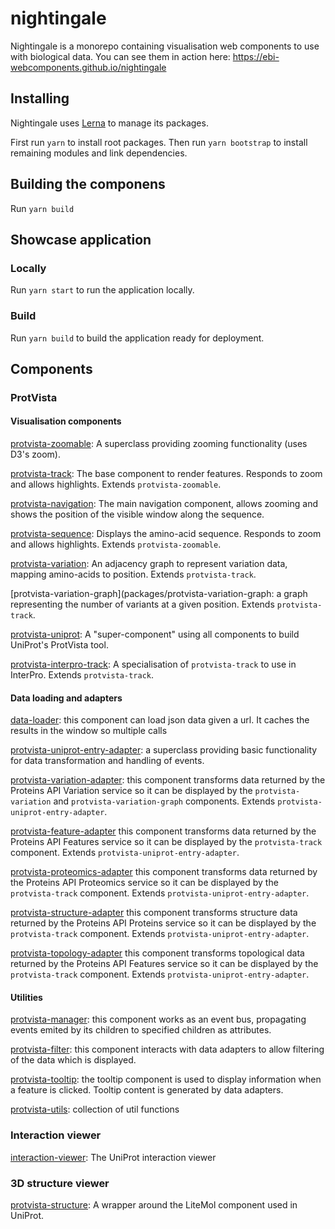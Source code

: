# nightingale

Nightingale is a monorepo containing visualisation web components to use with biological data. You can see them in action here: https://ebi-webcomponents.github.io/nightingale

## Installing

Nightingale uses [Lerna](https://lernajs.io/) to manage its packages.

First run `yarn` to install root packages. Then run `yarn bootstrap` to install remaining modules and link dependencies.

## Building the componens

Run `yarn build`

## Showcase application

### Locally

Run `yarn start` to run the application locally.

### Build

Run `yarn build` to build the application ready for deployment.

## Components

### ProtVista

#### Visualisation components

[protvista-zoomable](packages/protvista-zoomable): A superclass providing zooming functionality (uses D3's zoom).

[protvista-track](packages/protvista-track): The base component to render features. Responds to zoom and allows highlights. Extends `protvista-zoomable`.

[protvista-navigation](packages/protvista-sequence): The main navigation component, allows zooming and shows the position of the visible window along the sequence.

[protvista-sequence](packages/protvista-sequence): Displays the amino-acid sequence. Responds to zoom and allows highlights. Extends `protvista-zoomable`.

[protvista-variation](packages/protvista-variation): An adjacency graph to represent variation data, mapping amino-acids to position. Extends `protvista-track`.

[protvista-variation-graph](packages/protvista-variation-graph: a graph representing the number of variants at a given position. Extends `protvista-track`.

[protvista-uniprot](packages/protvista-uniprot): A "super-component" using all components to build UniProt's ProtVista tool.

[protvista-interpro-track](packages/protvista-interpro-track): A specialisation of `protvista-track` to use in InterPro. Extends `protvista-track`.


#### Data loading and adapters

[data-loader](packages/data-loader): this component can load json data given a url. It caches the results in the window so multiple calls 

[protvista-uniprot-entry-adapter](packages/protvista-uniprot-entry-adapter): a superclass providing basic functionality for data transformation and handling of events.

[protvista-variation-adapter](packages/protvista-variation-adapter): this component transforms data returned by the Proteins API Variation service so it can be displayed by the `protvista-variation` and `protvista-variation-graph` components. Extends `protvista-uniprot-entry-adapter`.

[protvista-feature-adapter](packages/protvista-feature-adapter) this component transforms data returned by the Proteins API Features service so it can be displayed by the `protvista-track` component. Extends `protvista-uniprot-entry-adapter`.

[protvista-proteomics-adapter](packages/protvista-proteomics-adapter) this component transforms data returned by the Proteins API Proteomics service so it can be displayed by the `protvista-track` component. Extends `protvista-uniprot-entry-adapter`.

[protvista-structure-adapter](packages/protvista-structure-adapter) this component transforms structure data returned by the Proteins API Proteins service so it can be displayed by the `protvista-track` component. Extends `protvista-uniprot-entry-adapter`.

[protvista-topology-adapter](packages/protvista-topology-adapter) this component transforms topological data returned by the Proteins API Features service so it can be displayed by the `protvista-track` component. Extends `protvista-uniprot-entry-adapter`.

#### Utilities
[protvista-manager](packages/protvista-manager): this component works as an event bus, propagating events emited by its children to specified children as attributes.

[protvista-filter](packages/protvista-filter): this component interacts with data adapters to allow filtering of the data which is displayed.

[protvista-tooltip](packages/protvista-tooltip): the tooltip component is used to display information when a feature is clicked. Tooltip content is generated by data adapters.

[protvista-utils](packages/protvista-utils): collection of util functions

### Interaction viewer
[interaction-viewer](packages/interaction-viewer): The UniProt interaction viewer

### 3D structure viewer
[protvista-structure](packages/protvista-structure): A wrapper around the LiteMol component used in UniProt.

